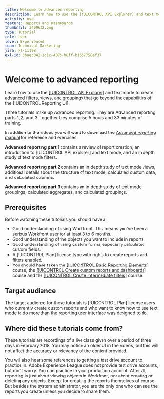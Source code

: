 ```yaml
---
title: Welcome to advanced reporting
description: Learn how to use the [!UICONTROL API Explorer] and text mode to create advanced filters, views, and groupings that go beyond the capabilities of the [!UICONTROL Reporting UI].
activity: use
feature: Reports and Dashboards
thumbnail: 3409632.png
type: Tutorial
role: User
level: Experienced
team: Technical Marketing
jira: KT-11198
exl-id: 3baec042-1c1c-4075-b8ff-b1537758ef37
---
```

# Welcome to advanced reporting

Learn how to use the [[!UICONTROL API Explorer]](https://developer.adobe.com/workfront/api-explorer/) and text mode to create advanced filters, views, and groupings that go beyond the capabilities of the [!UICONTROL Reporting UI].

Three tutorials make up Advanced reporting. They are Advanced reporting parts 1, 2, and 3. Together they comprise 5 hours and 33 minutes of training.

In addition to the videos you will want to download the [Advanced reporting manual](/help/assets/advanced-reporting-manual.pdf) for reference and exercises.

**Advanced reporting part 1** contains a review of report creation, an introduction to [!UICONTROL API explorer] and text mode, and an in depth study of text mode filters. 

**Advanced reporting part 2** contains an in depth study of text mode views, additional details about the structure of text mode, calculated custom data, and calculated columns.

**Advanced reporting part 3** contains an in depth study of text mode groupings, calculated aggregates, and calculated groupings.

## Prerequisites

Before watching these tutorials you should have a:

* Good understanding of using Workfront. This means you’ve been a serious Workfront user for at least 3 to 6 months.
* Good understanding of the objects you want to include in reports.
* Good understanding of using custom forms, especially calculated custom fields.
* A [!UICONTROL Plan] license type with rights to create reports and filters enabled.
* You should have taken the [[!UICONTROL Basic Reporting Elements]](https://experienceleague.adobe.com/docs/courses/using/workfront-u-1-2022-1-reporting.html) course, the [[!UICONTROL Create custom reports and dashboards]](https://experienceleague.adobe.com/docs/courses/using/workfront-u-1-2022-3-reporting.html) course and the [[!UICONTROL Create intermediate filters]](https://experienceleague.adobe.com/docs/courses/using/workfront-u-1-2022-2-reporting.html) course.

## Target audience

The target audience for these tutorials is [!UICONTROL Plan] license users who currently create custom reports and who want to know how to use text mode to do more than the reporting user interface was designed to do.

## Where did these tutorials come from?

These tutorials are recordings of a live class given over a period of three days in February 2018. You may notice an older UI in the videos, but this will not affect the accuracy or relevancy of the content provided.

You will also hear some references to getting a test drive account to practice in. Adobe Experience League does not provide test drive accounts, but don’t worry. You can practice in your production account. After all, reporting is just about viewing objects in Workfront, not about creating or deleting any objects. Except for creating the reports themselves of course. But besides the system administrator, you are the only one who can see the reports you create unless you decide to share them.
